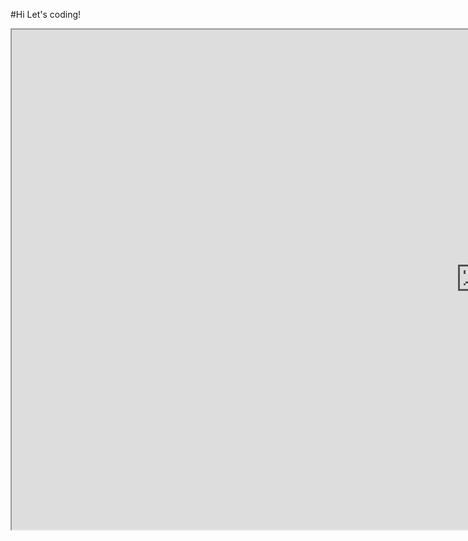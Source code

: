 #Hi
Let's coding!
<iframe src="https://e.widgetbot.io/channels/1316377371917422702/1316377373243080846" allow="clipboard-write; fullscreen" height="800" width="1500"></iframe>
